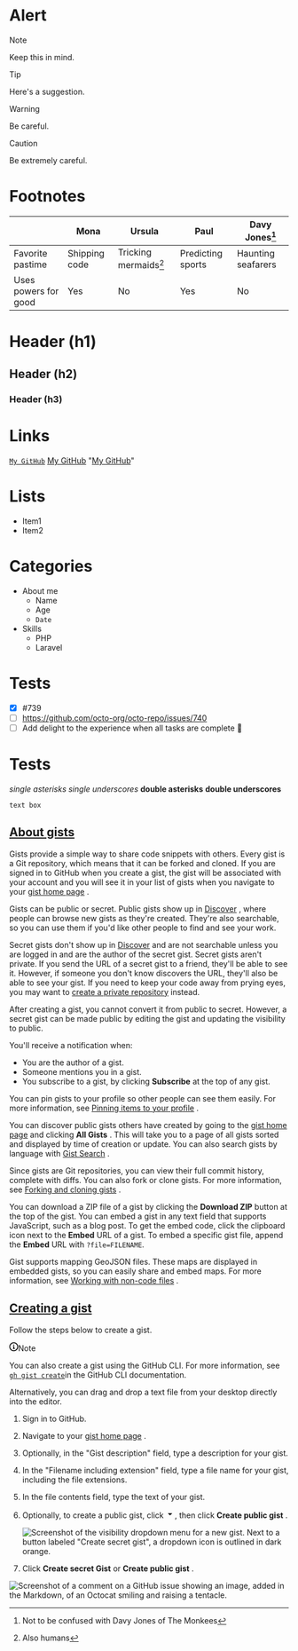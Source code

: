 # Alert
> [!NOTE]
> Keep this in mind.

> [!TIP]
> Here's a suggestion.

> [!WARNING]
> Be careful.

> [!CAUTION]
> Be extremely careful.

# Footnotes
| | Mona | Ursula | Paul | Davy Jones[^1] |
|---|---|---|---|---|
|Favorite pastime| Shipping code | Tricking mermaids[^2] | Predicting sports | Haunting seafarers |
|Uses powers for good| Yes | No | Yes | No |
[^1]: Not to be confused with Davy Jones of The Monkees
[^2]: Also humans

# Header (h1)
## Header (h2)
### Header (h3)

# Links
[`My GitHub`](https://github.com/haudevw3/mygithub/)
[My GitHub](https://github.com/haudevw3/mygithub/)
"[My GitHub](https://github.com/haudevw3/mygithub/)"

# Lists
* Item1
* Item2

# Categories
* About me
    - Name
    - Age
    - `Date`
* Skills
    - PHP
    - Laravel

# Tests
- [x] #739
- [ ] https://github.com/octo-org/octo-repo/issues/740
- [ ] Add delight to the experience when all tasks are complete :tada:

# Tests
*single asterisks*
_single underscores_
**double asterisks**
__double underscores__
```
text box
```
<div class="MarkdownContent_markdownBody__v5MYy markdown-body"><h2 id="about-gists" tabindex="-1"><a class="heading-link" href="#about-gists"><font style="vertical-align: inherit;"><font style="vertical-align: inherit;">About gists</font></font><span class="heading-link-symbol" aria-hidden="true"></span></a></h2>
<p><font style="vertical-align: inherit;"><font style="vertical-align: inherit;">Gists provide a simple way to share code snippets with others. Every gist is a Git repository, which means that it can be forked and cloned. If you are signed in to GitHub when you create a gist, the gist will be associated with your account and you will see it in your list of gists when you navigate to your </font></font><a href="https://gist.github.com/"><font style="vertical-align: inherit;"><font style="vertical-align: inherit;">gist home page</font></font></a><font style="vertical-align: inherit;"><font style="vertical-align: inherit;"> .</font></font></p>
<p><font style="vertical-align: inherit;"><font style="vertical-align: inherit;">Gists can be public or secret. Public gists show up in </font></font><a href="https://gist.github.com/discover"><font style="vertical-align: inherit;"><font style="vertical-align: inherit;">Discover</font></font></a><font style="vertical-align: inherit;"><font style="vertical-align: inherit;"> , where people can browse new gists as they're created. They're also searchable, so you can use them if you'd like other people to find and see your work.</font></font></p>
<p><font style="vertical-align: inherit;"><font style="vertical-align: inherit;">Secret gists don't show up in </font></font><a href="https://gist.github.com/discover"><font style="vertical-align: inherit;"><font style="vertical-align: inherit;">Discover</font></font></a><font style="vertical-align: inherit;"><font style="vertical-align: inherit;"> and are not searchable unless you are logged in and are the author of the secret gist. Secret gists aren't private. If you send the URL of a secret gist to a friend, they'll be able to see it. However, if someone you don't know discovers the URL, they'll also be able to see your gist. If you need to keep your code away from prying eyes, you may want to </font></font><a href="/en/repositories/creating-and-managing-repositories/creating-a-new-repository" _originalhref="/repositories/creating-and-managing-repositories/creating-a-new-repository"><font style="vertical-align: inherit;"><font style="vertical-align: inherit;">create a private repository</font></font></a><font style="vertical-align: inherit;"><font style="vertical-align: inherit;"> instead.</font></font></p>
<p><font style="vertical-align: inherit;"><font style="vertical-align: inherit;">After creating a gist, you cannot convert it from public to secret. However, a secret gist can be made public by editing the gist and updating the visibility to public.</font></font></p>
<p><font style="vertical-align: inherit;"><font style="vertical-align: inherit;">You'll receive a notification when:</font></font></p>
<ul>
<li><font style="vertical-align: inherit;"><font style="vertical-align: inherit;">You are the author of a gist.</font></font></li>
<li><font style="vertical-align: inherit;"><font style="vertical-align: inherit;">Someone mentions you in a gist.</font></font></li>
<li><font style="vertical-align: inherit;"><font style="vertical-align: inherit;">You subscribe to a gist, by clicking </font></font><strong><font style="vertical-align: inherit;"><font style="vertical-align: inherit;">Subscribe</font></font></strong><font style="vertical-align: inherit;"><font style="vertical-align: inherit;"> at the top of any gist.</font></font></li>
</ul>
<p><font style="vertical-align: inherit;"><font style="vertical-align: inherit;">You can pin gists to your profile so other people can see them easily. For more information, see </font></font><a href="/en/account-and-profile/setting-up-and-managing-your-github-profile/customizing-your-profile/pinning-items-to-your-profile" _originalhref="/account-and-profile/setting-up-and-managing-your-github-profile/customizing-your-profile/pinning-items-to-your-profile"><font style="vertical-align: inherit;"><font style="vertical-align: inherit;">Pinning items to your profile</font></font></a><font style="vertical-align: inherit;"><font style="vertical-align: inherit;"> .</font></font></p>
<p><font style="vertical-align: inherit;"><font style="vertical-align: inherit;">You can discover public gists others have created by going to the </font></font><a href="https://gist.github.com/"><font style="vertical-align: inherit;"><font style="vertical-align: inherit;">gist home page</font></font></a><font style="vertical-align: inherit;"><font style="vertical-align: inherit;"> and clicking </font></font><strong><font style="vertical-align: inherit;"><font style="vertical-align: inherit;">All Gists</font></font></strong><font style="vertical-align: inherit;"><font style="vertical-align: inherit;"> . This will take you to a page of all gists sorted and displayed by time of creation or update. You can also search gists by language with </font></font><a href="https://gist.github.com/search"><font style="vertical-align: inherit;"><font style="vertical-align: inherit;">Gist Search</font></font></a><font style="vertical-align: inherit;"><font style="vertical-align: inherit;"> .</font></font></p>
<p><font style="vertical-align: inherit;"><font style="vertical-align: inherit;">Since gists are Git repositories, you can view their full commit history, complete with diffs. You can also fork or clone gists. For more information, see </font></font><a href="/en/get-started/writing-on-github/editing-and-sharing-content-with-gists/forking-and-cloning-gists" _originalhref="/get-started/writing-on-github/editing-and-sharing-content-with-gists/forking-and-cloning-gists"><font style="vertical-align: inherit;"><font style="vertical-align: inherit;">Forking and cloning gists</font></font></a><font style="vertical-align: inherit;"><font style="vertical-align: inherit;"> .</font></font></p>
<p><font style="vertical-align: inherit;"><font style="vertical-align: inherit;">You can download a ZIP file of a gist by clicking the </font></font><strong><font style="vertical-align: inherit;"><font style="vertical-align: inherit;">Download ZIP</font></font></strong><font style="vertical-align: inherit;"><font style="vertical-align: inherit;"> button at the top of the gist. You can embed a gist in any text field that supports JavaScript, such as a blog post. To get the embed code, click the clipboard icon next to the </font></font><strong><font style="vertical-align: inherit;"><font style="vertical-align: inherit;">Embed</font></font></strong><font style="vertical-align: inherit;"><font style="vertical-align: inherit;"> URL of a gist. To embed a specific gist file, append the </font></font><strong><font style="vertical-align: inherit;"><font style="vertical-align: inherit;">Embed</font></font></strong><font style="vertical-align: inherit;"><font style="vertical-align: inherit;"> URL with </font></font><code>?file=FILENAME</code><font style="vertical-align: inherit;"><font style="vertical-align: inherit;">.</font></font></p>
<p><font style="vertical-align: inherit;"><font style="vertical-align: inherit;">Gist supports mapping GeoJSON files. These maps are displayed in embedded gists, so you can easily share and embed maps. For more information, see </font></font><a href="/en/repositories/working-with-files/using-files/working-with-non-code-files#mapping-geojson-files-on-github" _originalhref="/repositories/working-with-files/using-files/working-with-non-code-files#mapping-geojson-files-on-github"><font style="vertical-align: inherit;"><font style="vertical-align: inherit;">Working with non-code files</font></font></a><font style="vertical-align: inherit;"><font style="vertical-align: inherit;"> .</font></font></p>
<h2 id="creating-a-gist" tabindex="-1"><a class="heading-link" href="#creating-a-gist"><font style="vertical-align: inherit;"><font style="vertical-align: inherit;">Creating a gist</font></font><span class="heading-link-symbol" aria-hidden="true"></span></a></h2>
<p><font style="vertical-align: inherit;"><font style="vertical-align: inherit;">Follow the steps below to create a gist.</font></font></p>
<div class="ghd-alert ghd-alert-accent"><p class="ghd-alert-title"><svg version="1.1" width="16" height="16" viewBox="0 0 16 16" class="octicon mr-2" aria-hidden=""><path d="M0 8a8 8 0 1 1 16 0A8 8 0 0 1 0 8Zm8-6.5a6.5 6.5 0 1 0 0 13 6.5 6.5 0 0 0 0-13ZM6.5 7.75A.75.75 0 0 1 7.25 7h1a.75.75 0 0 1 .75.75v2.75h.25a.75.75 0 0 1 0 1.5h-2a.75.75 0 0 1 0-1.5h.25v-2h-.25a.75.75 0 0 1-.75-.75ZM8 6a1 1 0 1 1 0-2 1 1 0 0 1 0 2Z"></path></svg><font style="vertical-align: inherit;"><font style="vertical-align: inherit;">Note</font></font></p>
<p><font style="vertical-align: inherit;"><font style="vertical-align: inherit;">
You can also create a gist using the GitHub CLI. For more information, see </font></font><a href="https://cli.github.com/manual/gh_gist_create"><code>gh gist create</code></a><font style="vertical-align: inherit;"><font style="vertical-align: inherit;">in the GitHub CLI documentation.</font></font></p>
<p><font style="vertical-align: inherit;"><font style="vertical-align: inherit;">Alternatively, you can drag and drop a text file from your desktop directly into the editor.</font></font></p>
</div>
<ol>
<li>
<p><font style="vertical-align: inherit;"><font style="vertical-align: inherit;">Sign in to GitHub.</font></font></p>
</li>
<li>
<p><font style="vertical-align: inherit;"><font style="vertical-align: inherit;">Navigate to your </font></font><a href="https://gist.github.com/"><font style="vertical-align: inherit;"><font style="vertical-align: inherit;">gist home page</font></font></a><font style="vertical-align: inherit;"><font style="vertical-align: inherit;"> .</font></font></p>
</li>
<li>
<p><font style="vertical-align: inherit;"><font style="vertical-align: inherit;">Optionally, in the "Gist description" field, type a description for your gist.</font></font></p>
</li>
<li>
<p><font style="vertical-align: inherit;"><font style="vertical-align: inherit;">In the "Filename including extension" field, type a file name for your gist, including the file extensions.</font></font></p>
</li>
<li>
<p><font style="vertical-align: inherit;"><font style="vertical-align: inherit;">In the file contents field, type the text of your gist.</font></font></p>
</li>
<li>
<p><font style="vertical-align: inherit;"><font style="vertical-align: inherit;">Optionally, to create a public gist, click </font></font><svg version="1.1" width="16" height="16" viewBox="0 0 16 16" class="octicon octicon-triangle-down" aria-label="The downwards triangle icon" role="img"><path d="m4.427 7.427 3.396 3.396a.25.25 0 0 0 .354 0l3.396-3.396A.25.25 0 0 0 11.396 7H4.604a.25.25 0 0 0-.177.427Z"></path></svg><font style="vertical-align: inherit;"><font style="vertical-align: inherit;">, then click </font></font><strong><font style="vertical-align: inherit;"><font style="vertical-align: inherit;">Create public gist</font></font></strong><font style="vertical-align: inherit;"><font style="vertical-align: inherit;"> .</font></font></p>
<p></p><div class="procedural-image-wrapper"><picture><source srcset="/assets/cb-211224/mw-1440/images/help/gist/gist-visibility-drop-down.webp 4x" type="image/webp"><img src="/assets/cb-211224/images/help/gist/gist-visibility-drop-down.png" alt="Screenshot of the visibility dropdown menu for a new gist. Next to a button labeled &quot;Create secret gist&quot;, a dropdown icon is outlined in dark orange."></picture></div><p></p>
</li>
<li>
<p><font style="vertical-align: inherit;"><font style="vertical-align: inherit;">Click </font></font><strong><font style="vertical-align: inherit;"><font style="vertical-align: inherit;">Create secret Gist</font></font></strong><font style="vertical-align: inherit;"><font style="vertical-align: inherit;"> or </font></font><strong><font style="vertical-align: inherit;"><font style="vertical-align: inherit;">Create public gist</font></font></strong><font style="vertical-align: inherit;"><font style="vertical-align: inherit;"> .</font></font></p>
</li>
</ol></div>

![Screenshot of a comment on a GitHub issue showing an image, added in the Markdown, of an Octocat smiling and raising a tentacle.](https://myoctocat.com/assets/images/base-octocat.svg)
